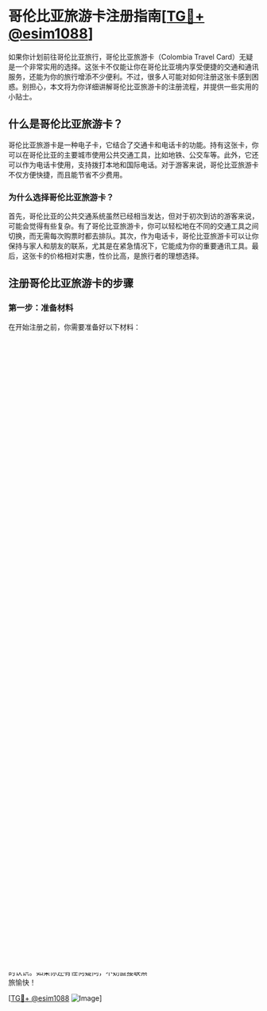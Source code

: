 # 哥伦比亚旅游卡注册指南[[TG💪+ @esim1088](https://t.me/s/esim1088)]

如果你计划前往哥伦比亚旅行，哥伦比亚旅游卡（Colombia Travel Card）无疑是一个非常实用的选择。这张卡不仅能让你在哥伦比亚境内享受便捷的交通和通讯服务，还能为你的旅行增添不少便利。不过，很多人可能对如何注册这张卡感到困惑。别担心，本文将为你详细讲解哥伦比亚旅游卡的注册流程，并提供一些实用的小贴士。

## 什么是哥伦比亚旅游卡？

哥伦比亚旅游卡是一种电子卡，它结合了交通卡和电话卡的功能。持有这张卡，你可以在哥伦比亚的主要城市使用公共交通工具，比如地铁、公交车等。此外，它还可以作为电话卡使用，支持拨打本地和国际电话。对于游客来说，哥伦比亚旅游卡不仅方便快捷，而且能节省不少费用。

### 为什么选择哥伦比亚旅游卡？

首先，哥伦比亚的公共交通系统虽然已经相当发达，但对于初次到访的游客来说，可能会觉得有些复杂。有了哥伦比亚旅游卡，你可以轻松地在不同的交通工具之间切换，而无需每次购票时都去排队。其次，作为电话卡，哥伦比亚旅游卡可以让你保持与家人和朋友的联系，尤其是在紧急情况下，它能成为你的重要通讯工具。最后，这张卡的价格相对实惠，性价比高，是旅行者的理想选择。

## 注册哥伦比亚旅游卡的步骤

### 第一步：准备材料

在开始注册之前，你需要准备好以下材料：

- 有效的护照或身份证
- 一张近期的电子照片（通常要求是白底）
- 信用卡或借记卡（用于支付卡费）

这些材料是注册过程中必不可少的，所以提前准备好会让你的注册过程更加顺利。

### 第二步：访问官方网站

要注册哥伦比亚旅游卡，首先需要访问其官方网站。通常，官方网站会提供详细的注册指南和常见问题解答。你可以在浏览器中输入“哥伦比亚旅游卡官网”进行搜索，找到官方链接后点击进入。

### 第三步：填写注册信息

进入网站后，你会看到一个注册页面。在这里，你需要填写一些基本信息，包括姓名、出生日期、联系方式等。确保你填写的信息准确无误，因为这些信息将直接影响到卡片的发放和使用。

接下来，上传你的电子照片。记住，照片的要求通常是白底、正面免冠，尺寸也需要符合规定。如果不确定具体要求，可以查看网站上的提示或直接联系客服。

### 第四步：选择套餐

哥伦比亚旅游卡有不同的套餐可供选择，主要区别在于有效期和功能。例如，有些套餐只包含交通功能，而另一些则同时包含交通和电话功能。根据你的需求选择合适的套餐，并确认价格。

### 第五步：支付费用

选择好套餐后，你需要通过信用卡或借记卡支付费用。支付过程通常是安全的，但如果你有任何疑虑，可以查看网站上的安全认证标志。支付完成后，你会收到一封确认邮件，里面包含了你的订单详情。

### 第六步：等待卡片邮寄

支付成功后，哥伦比亚旅游卡公司会将卡片邮寄给你。邮寄时间可能会有所不同，通常需要几天到一周的时间。在此期间，你可以随时登录网站查询订单状态。

### 第七步：激活卡片

收到卡片后，你需要按照说明书上的步骤进行激活。通常，激活过程包括下载相应的应用程序，并使用手机扫描卡片上的二维码。激活成功后，你就可以正式使用哥伦比亚旅游卡了。

## 实用小贴士

1. **提前注册**：为了避免在旅途中遇到麻烦，建议你在出发前至少一个月注册哥伦比亚旅游卡。
   
2. **检查套餐内容**：在选择套餐时，仔细阅读每个套餐的详细说明，确保它符合你的需求。

3. **保持联系**：在旅行期间，记得定期检查你的电子邮件，以便及时接收重要的通知和更新。

4. **备用方案**：虽然哥伦比亚旅游卡很方便，但也有可能出现意外情况，比如丢失或损坏。因此，建议你随身携带一些现金和备用电话卡。

## 总结

哥伦比亚旅游卡是一个非常实用的工具，无论是交通还是通讯方面都能为你带来极大的便利。通过本文的详细介绍，相信你已经对如何注册哥伦比亚旅游卡有了清晰的认识。如果你还有任何疑问，不妨直接联系官方客服寻求帮助。祝你哥伦比亚之旅愉快！

[[TG💪+ @esim1088](https://t.me/s/esim1088) ![Image](https://i.postimg.cc/4NQfJmqS/Snipaste-2025-05-13-00-14-12.png)]